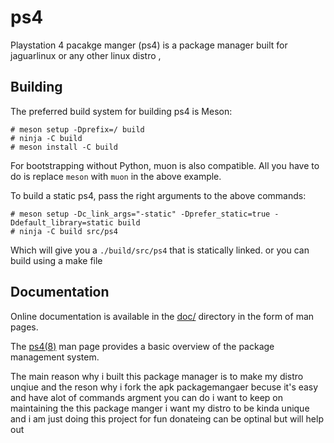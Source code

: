 # ps4

Playstation 4 pacakge manger (ps4) is a package manager  built for jaguarlinux or any other linux distro ,

## Building

The preferred build system for building ps4 is Meson:

```
# meson setup -Dprefix=/ build
# ninja -C build
# meson install -C build
```

For bootstrapping without Python, muon is also compatible. All you have to do is replace `meson` with `muon` in the above example.

To build a static ps4, pass the right arguments to the above commands:

```
# meson setup -Dc_link_args="-static" -Dprefer_static=true -Ddefault_library=static build
# ninja -C build src/ps4
```

Which will give you a `./build/src/ps4` that is statically linked.
or you can build using a make file 

## Documentation

Online documentation is available in the [doc/](doc/) directory in the form of man pages.

The [ps4(8)](doc/ps4.8.scd) man page provides a basic overview of the package management
system.


The main reason why i built this package manager is to make my distro unqiue and the reson why i fork the apk packagemangaer becuse it's easy and have alot of commands argment you can do i want to keep on maintaining the this package manger i want my distro to be kinda unique and i am just doing this project for fun  donateing can be optinal but will help out 
